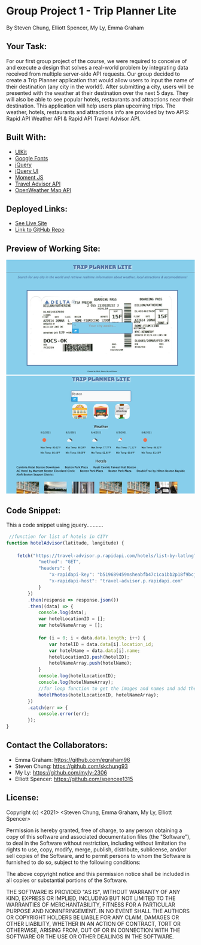 # Group Project 1 - Trip Planner Lite
By Steven Chung, Elliott Spencer, My Ly, Emma Graham

## Your Task:
For our first group project of the course, we were required to conceive of and execute a design that solves a real-world problem by integrating data received from multiple server-side API requests. Our group decided to create a Trip Planner application that would allow users to input the name of their destination (any city in the world!). After submitting a city, users will be presented with the weather at their destination over the next 5 days. They will also be able to see popular hotels, restaurants and attractions near their destination. This application will help users plan upcoming trips. The weather, hotels, restaurants and attractions info are provided by two APIS: Rapid API Weather API & Rapid API Travel Advisor API.

## Built With:
* [UlKit](https://getuikit.com/docs/introduction)
* [Google Fonts](https://developers.google.com/fonts/)
* [jQuery](https://jquery.com/)
* [jQuery UI](https://jqueryui.com/)
* [Moment JS](https://momentjs.com/)
* [Travel Advisor API](https://rapidapi.com/apidojo/api/travel-advisor)
* [OpenWeather Map API](https://openweathermap.org/api)


## Deployed Links:
* [See Live Site](https://egraham96.github.io/Travel-Planner-Lite/)
* [Link to GitHub Repo](https://github.com/egraham96/Travel-Planner-Lite)

## Preview of Working Site:
![Screenshot of Deployed Application](images/page1.png)
![Screenshot of Deployed Application](images/page2_top.png)

## Code Snippet:
This a code snippet using jquery...........

```javascript
 //function for list of hotels in CITY
function hotelAdvisor(latitude, longitude) {

    fetch("https://travel-advisor.p.rapidapi.com/hotels/list-by-latlng?latitude=" + latitude + "&longitude=" + longitude + "&lang=en_US&hotel_class=3&limit=25&adults=2&amenities=bar_lounge&rooms=1&currency=USD&subcategory=hotel%2Cbb&nights=5", {
            "method": "GET",
            "headers": {
                "x-rapidapi-key": "b519689459msheabfb47c1ca1bb2p18f9bcjsne0e023037538",
                "x-rapidapi-host": "travel-advisor.p.rapidapi.com"
            }
        })
        .then(response => response.json())
        .then((data) => {
            console.log(data);
            var hotelLocationID = [];
            var hotelNameArray = [];

            for (i = 0; i < data.data.length; i++) {
                var hotelID = data.data[i].location_id;
                var hotelName = data.data[i].name;
                hotelLocationID.push(hotelID);
                hotelNameArray.push(hotelName);
            }
            console.log(hotelLocationID);
            console.log(hotelNameArray);
            //for loop function to get the images and names and add them to the html.
            hotelPhotos(hotelLocationID, hotelNameArray);
        })
        .catch(err => {
            console.error(err);
        });
}
```

## Contact the Collaborators:
* Emma Graham: https://github.com/egraham96
* Steven Chung: https://github.com/skchung93
* My Ly: https://github.com/myly-2306
* Elliott Spencer: https://github.com/spencee1315


## License:
Copyright (c) <2021> <Steven Chung, Emma Graham, My Ly, Elliott Spencer>

Permission is hereby granted, free of charge, to any person obtaining a copy
of this software and associated documentation files (the "Software"), to deal
in the Software without restriction, including without limitation the rights
to use, copy, modify, merge, publish, distribute, sublicense, and/or sell
copies of the Software, and to permit persons to whom the Software is
furnished to do so, subject to the following conditions:

The above copyright notice and this permission notice shall be included in all
copies or substantial portions of the Software.

THE SOFTWARE IS PROVIDED "AS IS", WITHOUT WARRANTY OF ANY KIND, EXPRESS OR
IMPLIED, INCLUDING BUT NOT LIMITED TO THE WARRANTIES OF MERCHANTABILITY,
FITNESS FOR A PARTICULAR PURPOSE AND NONINFRINGEMENT. IN NO EVENT SHALL THE
AUTHORS OR COPYRIGHT HOLDERS BE LIABLE FOR ANY CLAIM, DAMAGES OR OTHER
LIABILITY, WHETHER IN AN ACTION OF CONTRACT, TORT OR OTHERWISE, ARISING FROM,
OUT OF OR IN CONNECTION WITH THE SOFTWARE OR THE USE OR OTHER DEALINGS IN THE
SOFTWARE.
